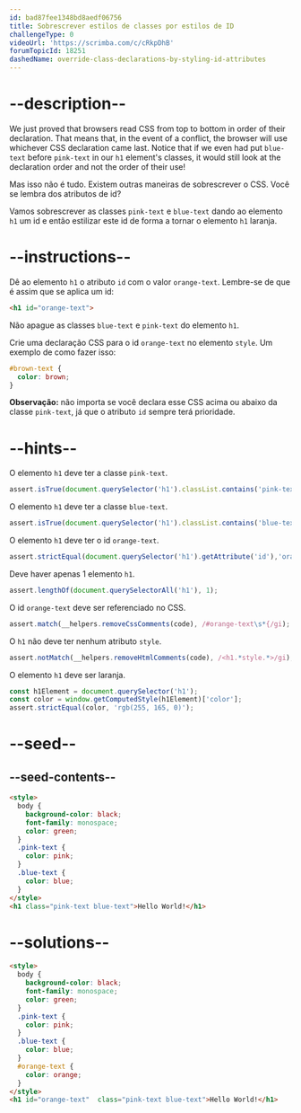 ```yaml
---
id: bad87fee1348bd8aedf06756
title: Sobrescrever estilos de classes por estilos de ID
challengeType: 0
videoUrl: 'https://scrimba.com/c/cRkpDhB'
forumTopicId: 18251
dashedName: override-class-declarations-by-styling-id-attributes
---
```


# --description--

We just proved that browsers read CSS from top to bottom in order of their declaration. That means that, in the event of a conflict, the browser will use whichever CSS declaration came last. Notice that if we even had put `blue-text` before `pink-text` in our `h1` element's classes, it would still look at the declaration order and not the order of their use!

Mas isso não é tudo. Existem outras maneiras de sobrescrever o CSS. Você se lembra dos atributos de id?

Vamos sobrescrever as classes `pink-text` e `blue-text` dando ao elemento `h1` um id e então estilizar este id de forma a tornar o elemento `h1` laranja.

# --instructions--

Dê ao elemento `h1` o atributo `id` com o valor `orange-text`. Lembre-se de que é assim que se aplica um id:

```html
<h1 id="orange-text">
```

Não apague as classes `blue-text` e `pink-text` do elemento `h1`.

Crie uma declaração CSS para o id `orange-text` no elemento `style`. Um exemplo de como fazer isso:

```css
#brown-text {
  color: brown;
}
```

**Observação:** não importa se você declara esse CSS acima ou abaixo da classe `pink-text`, já que o atributo `id` sempre terá prioridade.

# --hints--

O elemento `h1` deve ter a classe `pink-text`.

```js
assert.isTrue(document.querySelector('h1').classList.contains('pink-text'));
```

O elemento `h1` deve ter a classe `blue-text`.

```js
assert.isTrue(document.querySelector('h1').classList.contains('blue-text'));
```

O elemento `h1` deve ter o id `orange-text`.

```js
assert.strictEqual(document.querySelector('h1').getAttribute('id'),'orange-text');
```

Deve haver apenas 1 elemento `h1`.

```js
assert.lengthOf(document.querySelectorAll('h1'), 1);
```

O id `orange-text` deve ser referenciado no CSS.

```js
assert.match(__helpers.removeCssComments(code), /#orange-text\s*{/gi);
```

O `h1` não deve ter nenhum atributo `style`.

```js
assert.notMatch(__helpers.removeHtmlComments(code), /<h1.*style.*>/gi);
```

O elemento `h1` deve ser laranja.

```js
const h1Element = document.querySelector('h1');
const color = window.getComputedStyle(h1Element)['color']; 
assert.strictEqual(color, 'rgb(255, 165, 0)');
```

# --seed--

## --seed-contents--

```html
<style>
  body {
    background-color: black;
    font-family: monospace;
    color: green;
  }
  .pink-text {
    color: pink;
  }
  .blue-text {
    color: blue;
  }
</style>
<h1 class="pink-text blue-text">Hello World!</h1>
```

# --solutions--

```html
<style>
  body {
    background-color: black;
    font-family: monospace;
    color: green;
  }
  .pink-text {
    color: pink;
  }
  .blue-text {
    color: blue;
  }
  #orange-text {
    color: orange;
  }  
</style>
<h1 id="orange-text"  class="pink-text blue-text">Hello World!</h1>
```
